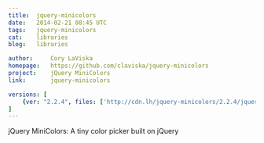 ```yaml
---
title:	jquery-minicolors
date:	2014-02-21 08:45 UTC
tags:	jquery-minicolors
cat:	libraries
blog:	libraries

author:		Cory LaViska
homepage:	https://github.com/claviska/jquery-minicolors
project:	jQuery MiniColors
link:		jquery-minicolors

versions: [
	{ver: "2.2.4", files: ['http://cdn.lh/jquery-minicolors/2.2.4/jquery.minicolors.min.js', 'http://cdn.lh/jquery-minicolors/2.2.4/jquery.minicolors.css']}
]
---
```


jQuery MiniColors: A tiny color picker built on jQuery